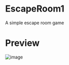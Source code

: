 # EscapeRoom1
A simple escape room game
# Preview
![image](https://user-images.githubusercontent.com/75397821/155870298-2890213c-cf04-4659-877b-af879338b37d.png)
